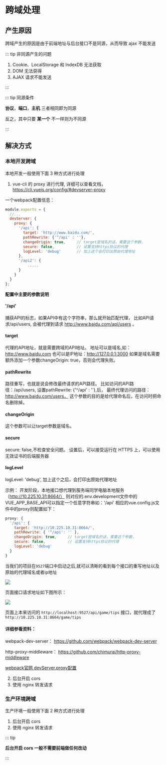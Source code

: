 # 跨域处理

## 产生原因

跨域产生的原因是由于前端地址与后台接口不是同源，从而导致 ajax 不能发送

::: tip 非同源产生的问题

1. Cookie、LocalStorage 和 IndexDB 无法获取
2. DOM 无法获得
3. AJAX 请求不能发送

:::

::: tip 同源条件

**协议**，**端口**，**主机** 三者相同即为同源

反之，其中只要 **某一个** 不一样则为不同源

:::

## 解决方式

### **本地开发跨域**

本地开发一般使用下面 3 种方式进行处理

1. vue-cli 的 proxy 进行代理, 详细可以查看文档，https://cli.vuejs.org/config/#devserver-proxy

一个webpack配置信息：
```js
module.exports = {
  //...
  devServer: {
    proxy: {
      '/api': {
        target: 'http://www.baidu.com/',
        pathRewrite: {'^/api' : ''},
        changeOrigin: true,     // target是域名的话，需要这个参数，
        secure: false,          // 设置支持https协议的代理
        logLevel: 'debug'       // 加上这个会打印出原始代理地址
      },
      '/api2': {
          .....
      }
    }
  }
};
```
**配置中主要的参数说明**
#### '/api'

捕获API的标志，如果API中有这个字符串，那么就开始匹配代理， 比如API请求/api/users, 会被代理到请求 http://www.baidu.com/api/users 。

#### target

代理的API地址，就是需要跨域的API地址。 地址可以是域名,如：http://www.baidu.com 也可以是IP地址：http://127.0.0.1:3000 如果是域名需要额外添加一个参数changeOrigin: true，否则会代理失败。

#### pathRewrite

路径重写，也就是说会修改最终请求的API路径。 比如访问的API路径：/api/users, 设置pathRewrite: {'^/api' : ''},后， 最终代理访问的路径：http://www.baidu.com/users， 这个参数的目的是给代理命名后，在访问时把命名删除掉。

#### changeOrigin

这个参数可以让target参数是域名。

#### secure

secure: false,不检查安全问题。 设置后，可以接受运行在 HTTPS 上，可以使用无效证书的后端服务器

#### logLevel

logLevel: 'debug', 加上这个之后，会打印出原始代理地址

示例： 开发阶段，本地接口想代理到服务端同学电脑本地服务（http://10.225.10.31:8664/）
则对应的.env.development文件中的VUE_APP_BASE_API可以指定一个任意字符串如：'/api'
相应的vue.config.js文件中的proxy则配置如下：

```js
proxy: {
  '/api': {
    target: 'http://10.225.10.31:8664/',
    pathRewrite: { '^/api': '' },
    changeOrigin: true,     // target是域名的话，需要这个参数，
    secure: false,          // 设置支持https协议的代理
    logLevel: 'debug'
  }
}
```
当我们的项目在`9527`端口中启动之后,就可以清晰的看到每个接口的重写地址以及原始的代理域名或者ip地址

![](/images/proxy_1.png)

页面接口请求地址如下图所示：

![](/images/proxy_2.png)

页面上本来访问的 `http://localhost:9527/api/game/tips` 接口，就代理成了`http://10.225.10.31:8664/game/tips`

#### 详细参看资料：

webpack-dev-server： https://github.com/webpack/webpack-dev-server

http-proxy-middleware： https://github.com/chimurai/http-proxy-middleware

[webpack官网 devServer.proxy配置](https://webpack.docschina.org/configuration/dev-server/#devserver-proxy)

2. 后台开启 cors
3. 使用 nginx 转发请求



### **生产环境跨域**

生产环境一般使用下面 2 种方式进行处理

1. 后台开启 cors
2. 使用 nginx 转发请求

::: tip

**后台开启 cors 一般不需要前端做任何改动**

:::

